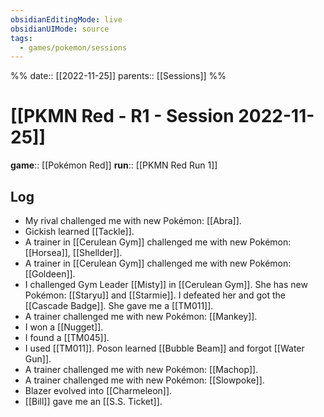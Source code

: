 ```yaml
---
obsidianEditingMode: live
obsidianUIMode: source
tags:
  - games/pokemon/sessions
---
```

%%
date:: [[2022-11-25]]
parents:: [[Sessions]]
%%

# [[PKMN Red - R1 - Session 2022-11-25]]

**game**:: [[Pokémon Red]]
**run**:: [[PKMN Red Run 1]]

## Log

- My rival challenged me with new Pokémon: [[Abra]].
- Gickish learned [[Tackle]].
- A trainer in [[Cerulean Gym]] challenged me with new Pokémon: [[Horsea]], [[Shellder]].
- A trainer in [[Cerulean Gym]] challenged me with new Pokémon: [[Goldeen]].
- I challenged Gym Leader [[Misty]] in [[Cerulean Gym]]. She has new Pokémon: [[Staryu]] and [[Starmie]]. I defeated her and got the [[Cascade Badge]]. She gave me a [[TM011]].
- A trainer challenged me with new Pokémon: [[Mankey]].
- I won a [[Nugget]].
- I found a [[TM045]].
- I used [[TM011]]. Poson learned [[Bubble Beam]] and forgot [[Water Gun]].
- A trainer challenged me with new Pokémon: [[Machop]].
- A trainer challenged me with new Pokémon: [[Slowpoke]].
- Blazer evolved into [[Charmeleon]].
- [[Bill]] gave me an [[S.S. Ticket]].
